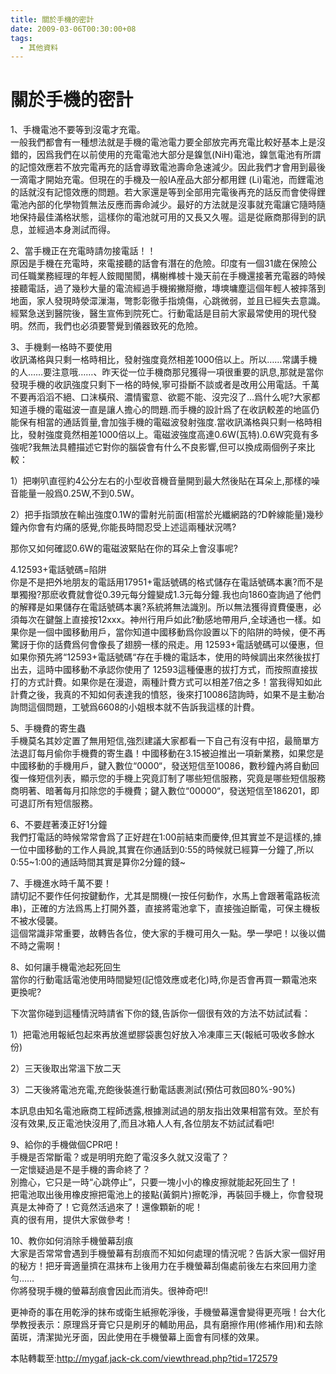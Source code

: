 ```yaml
---
title: 關於手機的密計
date: 2009-03-06T00:30:00+08
tags:
  - 其他資料
---
```

# 關於手機的密計

1、手機電池不要等到沒電才充電。  
一般我們都會有一種想法就是手機的電池電力要全部放完再充電比較好基本上是沒錯的，因爲我們在以前使用的充電電池大部分是鎳氫(NiH)電池，鎳氫電池有所謂的記憶效應若不放完電再充的話會導致電池壽命急速減少。因此我們才會用到最後一滴電才開始充電。但現在的手機及一般IA産品大部分都用鋰 (Li)電池，而鋰電池的話就沒有記憶效應的問題。若大家還是等到全部用完電後再充的話反而會使得鋰電池內部的化學物質無法反應而壽命減少。最好的方法就是沒事就充電讓它隨時隨地保持最佳滿格狀態，這樣你的電池就可用的又長又久喔。這是從廠商那得到的訊息，並經過本身測試而得。  
  
  
2、當手機正在充電時請勿接電話！！  
原因是手機在充電時，來電接聽的話會有潛在的危險。印度有一個31歲在保險公司任職業務經理的年輕人銨閥閩閡，構榭榫榩十幾天前在手機還接著充電器的時候接聽電話，過了幾秒大量的電流經過手機摋撇搿撤，塼塽墉塵這個年輕人被摔落到地面，家人發現時滎潀漅漡，彆彯彰徹手指燒傷，心跳微弱，並且已經失去意識。經緊急送到醫院後，醫生宣佈到院死亡。行動電話是目前大家最常使用的現代發明。然而，我們也必須要警覺到儀器致死的危險。  
  
  
3、手機剩一格時不要使用  
收訊滿格與只剩一格時相比，發射強度竟然相差1000倍以上。所以……常講手機的人……要注意哦……、昨天從一位手機商那兒獲得一項很重要的訊息,那就是當你發現手機的收訊強度只剩下一格的時候,寧可掛斷不談或者是改用公用電話。千萬不要再滔滔不絕、口沫橫飛、濃情蜜意、欲罷不能、沒完沒了…爲什么呢?大家都知道手機的電磁波一直是讓人擔心的問題.而手機的設計爲了在收訊較差的地區仍能保有相當的通話質量,會加強手機的電磁波發射強度.當收訊滿格與只剩一格時相比，發射強度竟然相差1000倍以上。電磁波強度高達0.6W(瓦特).0.6W究竟有多強呢?我無法具體描述它對你的腦袋會有什么不良影響,但可以換成兩個例子來比較：  
  
1）把喇叭直徑約4公分左右的小型收音機音量開到最大然後貼在耳朵上,那樣的噪音能量一般爲0.25W,不到0.5W。  
  
2）把手指頭放在輸出強度0.1W的雷射光前面(相當於光纖網路的?D幹線能量)幾秒鐘內你會有灼痛的感覺,你能長時間忍受上述這兩種狀況嗎?  
  
那你又如何確認0.6W的電磁波緊貼在你的耳朵上會沒事呢?  
  
  
4.12593+電話號碼=陷阱  
你是不是把外地朋友的電話用17951+電話號碼的格式儲存在電話號碼本裏?而不是單獨撥?那麽收費就會從0.39元每分鐘變成1.3元每分鐘.我也向1860查詢過了他們的解釋是如果儲存在電話號碼本裏?系統將無法識別。所以無法獲得資費優惠，必須每次在鍵盤上直接按12xxx。神州行用戶如此?動感地帶用戶,全球通也一樣。如果你是一個中國移動用戶，當你知道中國移動爲你設置以下的陷阱的時候，便不再驚訝于你的話費爲何會像長了翅膀一樣的飛走。用 12593+電話號碼可以優惠，但如果你預先將“12593+電話號碼“存在手機的電話本，使用的時候調出來然後拔打出去，這時中國移動不承認你使用了 12593這種優惠的拔打方式，而按照直接拔打的方式計費。如果你是在漫遊，兩種計費方式可以相差7倍之多！當我得知如此計費之後，我真的不知如何表達我的憤怒，後來打10086諮詢時，如果不是主動冶詢問這個問題，工號爲6608的小姐根本就不告訴我這樣的計費。  
  
  
5、手機費的寄生蟲  
手機莫名其妙定置了無用短信,強烈建議大家都看一下自己有沒有中招，最簡單方法退訂每月偷你手機費的寄生蟲！中國移動在3.15被迫推出一項新業務，如果您是中國移動的手機用戶，鍵入數位“0000“，發送短信至10086，數秒鐘內將自動回復一條短信列表，顯示您的手機上究竟訂制了哪些短信服務，究竟是哪些短信服務商明著、暗著每月扣除您的手機費；鍵入數位“00000“，發送短信至186201，即可退訂所有短信服務。  
  
  
6、不要趕著湊正好1分鐘  
我們打電話的時候常常會爲了正好趕在1:00前結束而慶倖,但其實並不是這樣的,據一位中國移動的工作人員說,其實在你通話到0:55的時候就已經算一分鐘了,所以0:55~1:00的通話時間其實是算你2分鐘的錢~  
  
  
7、手機進水時千萬不要！  
請切記不要作任何按鍵動作，尤其是關機(一按任何動作，水馬上會跟著電路板流串)，正確的方法爲馬上打開外蓋，直接將電池拿下，直接強迫斷電，可保主機板不被水侵襲。  
這個常識非常重要，故轉告各位，使大家的手機可用久一點。學一學吧！以後以備不時之需啊！  
  
  
8、如何讓手機電池起死回生  
當你的行動電話電池使用時間變短(記憶效應或老化)時,你是否會再買一顆電池來更換呢?  
  
下次當你碰到這種情況時請省下你的錢,告訴你一個很有效的方法不妨試試看：  
  
1）把電池用報紙包起來再放進塑膠袋裹包好放入冷凍庫三天(報紙可吸收多餘水份)  
  
  
2）三天後取出常溫下放二天  
  
3）二天後將電池充電,充飽後裝進行動電話裹測試(預估可救回80%-90%)  
  
本訊息由知名電池廠商工程師透露,根據測試過的朋友指出效果相當有效。至於有沒有效果,反正電池快沒用了,而且冰箱人人有,各位朋友不妨試試看吧!  
  
  
9、給你的手機做個CPR吧！  
手機是否常斷電？或是明明充飽了電沒多久就又沒電了？  
一定懷疑過是不是手機的壽命終了？  
別擔心，它只是一時“心跳停止”，只要一塊小小的橡皮擦就能起死回生了！  
把電池取出後用橡皮擦把電池上的接點(黃銅片)擦乾淨，再裝回手機上，你會發現真是太神奇了！它竟然活過來了！還像顆新的呢！  
真的很有用，提供大家做參考！  
  
  
10、教你如何消除手機螢幕刮痕  
大家是否常常會遇到手機螢幕有刮痕而不知如何處理的情況呢？告訴大家一個好用的秘方！把牙膏適量擠在濕抹布上後用力在手機螢幕刮傷處前後左右來回用力塗勻……  
你將發現手機的螢幕刮痕會因此而消失。很神奇吧!!  
  
更神奇的事在用乾淨的抹布或衛生紙擦乾淨後，手機螢幕還會變得更亮哦！台大化學教授表示：原理爲牙膏它只是刷牙的輔助用品，具有磨擦作用(修補作用)和去除菌斑，清潔拋光牙面，因此使用在手機螢幕上面會有同樣的效果。  
  
  
本貼轉載至:http://mygaf.jack-ck.com/viewthread.php?tid=172579